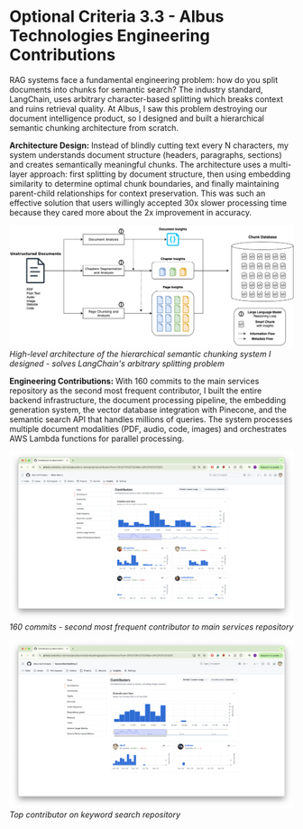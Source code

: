 # Optional Criteria 3.3 - Albus Technologies Engineering Contributions

RAG systems face a fundamental engineering problem: how do you split documents into chunks for semantic search? The industry standard, LangChain, uses arbitrary character-based splitting which breaks context and ruins retrieval quality. At Albus, I saw this problem destroying our document intelligence product, so I designed and built a hierarchical semantic chunking architecture from scratch.

**Architecture Design:** Instead of blindly cutting text every N characters, my system understands document structure (headers, paragraphs, sections) and creates semantically meaningful chunks. The architecture uses a multi-layer approach: first splitting by document structure, then using embedding similarity to determine optimal chunk boundaries, and finally maintaining parent-child relationships for context preservation. This was such an effective solution that users willingly accepted 30x slower processing time because they cared more about the 2x improvement in accuracy.

![RAG Architecture](raw/albus-chunk.png)
_High-level architecture of the hierarchical semantic chunking system I designed - solves LangChain's arbitrary splitting problem_

**Engineering Contributions:** With 160 commits to the main services repository as the second most frequent contributor, I built the entire backend infrastructure, the document processing pipeline, the embedding generation system, the vector database integration with Pinecone, and the semantic search API that handles millions of queries. The system processes multiple document modalities (PDF, audio, code, images) and orchestrates AWS Lambda functions for parallel processing.

![GitHub Contributions](raw/albus-news-github.png)
_160 commits - second most frequent contributor to main services repository_

![Repository Leadership](raw/albus-keyword-github.png)
_Top contributor on keyword search repository_
